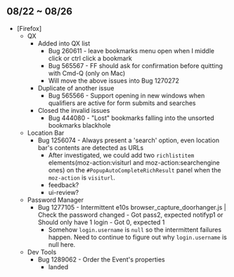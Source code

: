 ## 08/22 ~ 08/26 ##

* [Firefox]
  - QX
    - Added into QX list
      - Bug 260611 - leave bookmarks menu open when I middle click or ctrl click a bookmark
      - Bug 565567 - FF should ask for confirmation before quitting with Cmd-Q (only on Mac)
      - Will move the above issues into Bug 1270272
    - Duplicate of another issue
      - Bug 565566 - Support opening in new windows when qualifiers are active for form submits and searches
    - Closed the invalid issues
      - Bug 444080 - "Lost" bookmarks falling into the unsorted bookmarks blackhole
  - Location Bar
    - Bug 1256074 - Always present a 'search' option, even location bar's contents are detected as URLs
      - After investigated, we could add two `richlistitem` elements(moz-action:visiturl and moz-action:searchengine ones) on the `#PopupAutoCompleteRichResult` panel when the `moz-action` is `visiturl`.
      - feedback?
      - ui-review?
  - Password Manager
    - Bug 1277105 - Intermittent e10s browser_capture_doorhanger.js | Check the password changed - Got pass2, expected notifyp1 or Should only have 1 login - Got 0, expected 1
      - Somehow `login.username` is `null` so the intermittent failures happen. Need to continue to figure out why `login.username` is null here.
  - Dev Tools
    - Bug 1289062 - Order the Event's properties
      - landed
